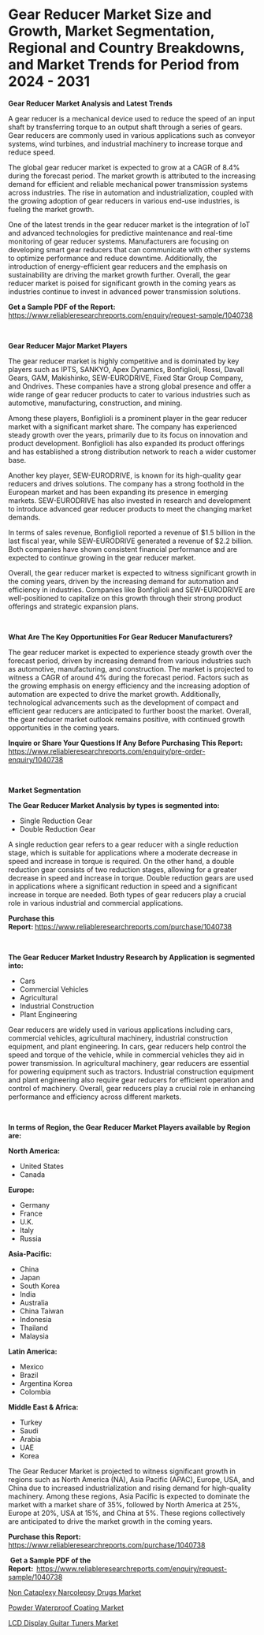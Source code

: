 <p><h1>Gear Reducer Market Size and Growth, Market Segmentation, Regional and Country Breakdowns, and Market Trends for Period from 2024 -  2031</h1></p><p><strong>Gear Reducer Market Analysis and Latest Trends</strong></p>
<p><p>A gear reducer is a mechanical device used to reduce the speed of an input shaft by transferring torque to an output shaft through a series of gears. Gear reducers are commonly used in various applications such as conveyor systems, wind turbines, and industrial machinery to increase torque and reduce speed.</p><p>The global gear reducer market is expected to grow at a CAGR of 8.4% during the forecast period. The market growth is attributed to the increasing demand for efficient and reliable mechanical power transmission systems across industries. The rise in automation and industrialization, coupled with the growing adoption of gear reducers in various end-use industries, is fueling the market growth.</p><p>One of the latest trends in the gear reducer market is the integration of IoT and advanced technologies for predictive maintenance and real-time monitoring of gear reducer systems. Manufacturers are focusing on developing smart gear reducers that can communicate with other systems to optimize performance and reduce downtime. Additionally, the introduction of energy-efficient gear reducers and the emphasis on sustainability are driving the market growth further. Overall, the gear reducer market is poised for significant growth in the coming years as industries continue to invest in advanced power transmission solutions.</p></p>
<p><strong>Get a Sample PDF of the Report:&nbsp;</strong> <a href="https://www.reliableresearchreports.com/enquiry/request-sample/1040738">https://www.reliableresearchreports.com/enquiry/request-sample/1040738</a></p>
<p>&nbsp;</p>
<p><strong>Gear Reducer Major Market Players</strong></p>
<p><p>The gear reducer market is highly competitive and is dominated by key players such as IPTS, SANKYO, Apex Dynamics, Bonfiglioli, Rossi, Davall Gears, GAM, Makishinko, SEW-EURODRIVE, Fixed Star Group Company, and Ondrives. These companies have a strong global presence and offer a wide range of gear reducer products to cater to various industries such as automotive, manufacturing, construction, and mining.</p><p>Among these players, Bonfiglioli is a prominent player in the gear reducer market with a significant market share. The company has experienced steady growth over the years, primarily due to its focus on innovation and product development. Bonfiglioli has also expanded its product offerings and has established a strong distribution network to reach a wider customer base.</p><p>Another key player, SEW-EURODRIVE, is known for its high-quality gear reducers and drives solutions. The company has a strong foothold in the European market and has been expanding its presence in emerging markets. SEW-EURODRIVE has also invested in research and development to introduce advanced gear reducer products to meet the changing market demands.</p><p>In terms of sales revenue, Bonfiglioli reported a revenue of $1.5 billion in the last fiscal year, while SEW-EURODRIVE generated a revenue of $2.2 billion. Both companies have shown consistent financial performance and are expected to continue growing in the gear reducer market.</p><p>Overall, the gear reducer market is expected to witness significant growth in the coming years, driven by the increasing demand for automation and efficiency in industries. Companies like Bonfiglioli and SEW-EURODRIVE are well-positioned to capitalize on this growth through their strong product offerings and strategic expansion plans.</p></p>
<p>&nbsp;</p>
<p><strong>What Are The Key Opportunities For Gear Reducer Manufacturers?</strong></p>
<p><p>The gear reducer market is expected to experience steady growth over the forecast period, driven by increasing demand from various industries such as automotive, manufacturing, and construction. The market is projected to witness a CAGR of around 4% during the forecast period. Factors such as the growing emphasis on energy efficiency and the increasing adoption of automation are expected to drive the market growth. Additionally, technological advancements such as the development of compact and efficient gear reducers are anticipated to further boost the market. Overall, the gear reducer market outlook remains positive, with continued growth opportunities in the coming years.</p></p>
<p><strong>Inquire or Share Your Questions If Any Before Purchasing This Report:</strong> <a href="https://www.reliableresearchreports.com/enquiry/pre-order-enquiry/1040738">https://www.reliableresearchreports.com/enquiry/pre-order-enquiry/1040738</a></p>
<p>&nbsp;</p>
<p><strong>Market Segmentation</strong></p>
<p><strong>The Gear Reducer Market Analysis by types is segmented into:</strong></p>
<p><ul><li>Single Reduction Gear</li><li>Double Reduction Gear</li></ul></p>
<p><p>A single reduction gear refers to a gear reducer with a single reduction stage, which is suitable for applications where a moderate decrease in speed and increase in torque is required. On the other hand, a double reduction gear consists of two reduction stages, allowing for a greater decrease in speed and increase in torque. Double reduction gears are used in applications where a significant reduction in speed and a significant increase in torque are needed. Both types of gear reducers play a crucial role in various industrial and commercial applications.</p></p>
<p><strong>Purchase this Report:&nbsp;</strong><a href="https://www.reliableresearchreports.com/purchase/1040738">https://www.reliableresearchreports.com/purchase/1040738</a></p>
<p>&nbsp;</p>
<p><strong>The Gear Reducer Market Industry Research by Application is segmented into:</strong></p>
<p><ul><li>Cars</li><li>Commercial Vehicles</li><li>Agricultural</li><li>Industrial Construction</li><li>Plant Engineering</li></ul></p>
<p><p>Gear reducers are widely used in various applications including cars, commercial vehicles, agricultural machinery, industrial construction equipment, and plant engineering. In cars, gear reducers help control the speed and torque of the vehicle, while in commercial vehicles they aid in power transmission. In agricultural machinery, gear reducers are essential for powering equipment such as tractors. Industrial construction equipment and plant engineering also require gear reducers for efficient operation and control of machinery. Overall, gear reducers play a crucial role in enhancing performance and efficiency across different markets.</p></p>
<p>&nbsp;</p>
<p><strong>In terms of Region, the Gear Reducer Market Players available by Region are:</strong></p>
<p>
    <p> <strong> North America: </strong>
        <ul>
            <li>United States</li>
            <li>Canada</li>
        </ul>
        </p> 
    <p> <strong> Europe: </strong>
        <ul>
            <li>Germany</li>
            <li>France</li>
            <li>U.K.</li>
            <li>Italy</li>
            <li>Russia</li>
        </ul>
        </p> 
    <p> <strong> Asia-Pacific: </strong>
        <ul>
            <li>China</li>
            <li>Japan</li>
            <li>South Korea</li>
            <li>India</li>
            <li>Australia</li>
            <li>China Taiwan</li>
            <li>Indonesia</li>
            <li>Thailand</li>
            <li>Malaysia</li>
        </ul>
        </p> 
    <p> <strong> Latin America: </strong>
        <ul>
            <li>Mexico</li>
            <li>Brazil</li>
            <li>Argentina Korea</li>
            <li>Colombia</li>
        </ul>
        </p> 
    <p> <strong> Middle East & Africa: </strong>
        <ul>
            <li>Turkey</li>
            <li>Saudi</li>
            <li>Arabia</li>
            <li>UAE</li>
            <li>Korea</li>
        </ul>
    </p>
    </p>
<p><p>The Gear Reducer Market is projected to witness significant growth in regions such as North America (NA), Asia Pacific (APAC), Europe, USA, and China due to increased industrialization and rising demand for high-quality machinery. Among these regions, Asia Pacific is expected to dominate the market with a market share of 35%, followed by North America at 25%, Europe at 20%, USA at 15%, and China at 5%. These regions collectively are anticipated to drive the market growth in the coming years.</p></p>
<p><strong>Purchase this Report: </strong><a href="https://www.reliableresearchreports.com/purchase/1040738">https://www.reliableresearchreports.com/purchase/1040738</a></p>
<p>&nbsp;<strong>Get a Sample PDF of the Report:&nbsp;&nbsp;</strong><a href="https://www.reliableresearchreports.com/enquiry/request-sample/1040738">https://www.reliableresearchreports.com/enquiry/request-sample/1040738</a></p>
<p><strong></strong></p>
<p><p><a href="https://view.publitas.com/reportprime-1/non-cataplexy-narcolepsy-drugs-market-research-report-provides-critical-insights-that-can-help-shape-business-development-and-investment-strategies/">Non Cataplexy Narcolepsy Drugs Market</a></p><p><a href="https://view.publitas.com/reportprime-1/powder-waterproof-coating-market-size-growing-and-forecasted-for-period-from-2023-2030-and-provides-complete-market-analysis-of-this-market/">Powder Waterproof Coating Market</a></p><p><a href="https://view.publitas.com/reportprime-1/lcd-display-guitar-tuners-market-furnish-information-about-market-size-market-share-market-dynamics-and-projections-spanning-from-2023-to-2030/">LCD Display Guitar Tuners Market</a></p></p>